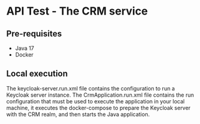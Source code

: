 # API Test - The CRM service

## Pre-requisites
- Java 17
- Docker

## Local execution
The keycloak-server.run.xml file contains the configuration to run a Keycloak server instance.
The CrmApplication.run.xml file contains the run configuration that must be used to execute the application in your local machine, it executes the docker-compose to prepare the Keycloak server with the CRM realm, and then starts the Java application.